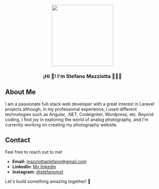 <p align="center" width="300">
  <img align="center" width="200" src="https://media.giphy.com/media/fmkYSBlJt3XjNF6p9c/giphy.gif" />
  <h3 align="center">¡Hi 👋! I'm Stefano Mazziotta 👨🏻‍💻</h3>
</p>

## About Me

I am a passionate full-stack web developer with a great interest in Laravel projects although, in my professional experience, I used different technologies such as Angular, .NET, Codeigniter, Wordpress, etc.
Beyond coding, I find joy in exploring the world of analog photography, and I'm currently working on creating my photography website.

## Contact

Feel free to reach out to me!

- **Email:** [mazziottastefano@gmail.com](mailto:mazziottastefano@gmail.com)
- **LinkedIn:** [My linkedin](https://www.linkedin.com/in/stefano-mazziotta)
- **Instagram:** [@stefanomzt](https://www.instagram.com/stefanomzt/)

Let's build something amazing together! 🚀
